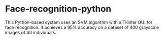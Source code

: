 # Face-recognition-python
This Python-based system uses an SVM algorithm with a Tkinter GUI for face recognition. It achieves a 95% accuracy on a dataset of 400 grayscale images of 40 individuals.
